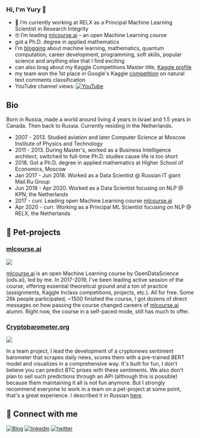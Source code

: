 ### Hi, I'm Yury 👋
- 🔭 I’m currently working at RELX as a Principal Machine Learning Scientist in Research Integrity
- 🤓 I’m leading [mlcourse.ai](https://mlcourse.ai) – an open Machine Learning course
- got a Ph.D. degree in applied mathematics
- I'm [blogging](https://yorko.github.io/) about machine learning, mathematics, quantum computation, career development, programming, soft skills, popular science and anything else that I find exciting
- can also brag about my Kaggle Competitions Master title, [Kaggle profile](https://www.kaggle.com/kashnitsky)
- my team won the 1st place in Google's Kaggle [competition](https://www.kaggle.com/competitions/google-quest-challenge) on natural text comments classification
- YouTube channel views: [![YouTube](https://img.shields.io/youtube/channel/views/UCgGADKKGalfwSNbpSyM5ryg?style=social)](https://www.youtube.com/channel/UCgGADKKGalfwSNbpSyM5ryg)

## Bio 

Born in Russia, made a world around living 4 years in Israel and 1.5 years in Canada. Then back to Russia. Currently residing in the Netherlands. 

- 2007 - 2013. Studied aviation and later Computer Science at Moscow Institute of Physics and Technology 
- 2011 - 2013. During Master's, worked as a Business Intelligence architect, switched to full-time Ph.D. studies cause life is too short 
- 2018\. Got a Ph.D. degree in applied mathematics at Higher School of Economics, Moscow
- Jan 2017 - Jun 2018. Worked as a Data Scientist @ Russian IT giant Mail.Ru Group 
- Jun 2018 - Apr 2020. Worked as a Data Scientist focusing on NLP @ KPN, the Netherlands
- 2017 - curr. Leading open Machine Learning course [mlcourse.ai](https://www.kaggle.com/kashnitsky/mlcourse)
- Apr 2020 - curr. Working as a Principal ML Scientist focusing on NLP @ RELX, the Netherlands


## 🐶 Pet-projects

### [mlcourse.ai](https://mlcourse.ai)

<img src="https://habrastorage.org/webt/ia/m9/zk/iam9zkyzqebnf_okxipihkgjwnw.jpeg" />

[mlcourse.ai](https://mlcourse.ai) is an open Machine Learning course by OpenDataScience (ods.ai), led by me. In 2017-2019, I've been leading active session of the course, offering essential theoretical ground and a ton of practice (assignments, Kaggle Inclass competitions, projects, etc.). All for free.  Some 26k people participated, ~1500 finished the course, I got dozens of direct messages on how passing the course changed careers of [mlcourse.ai](https://mlcourse.ai) alumni. Right now, the course in a self-paced mode, still has much to offer.  

### [Cryptobarometer.org](https://cryptobarometer.org/)

<img src="https://habrastorage.org/webt/fo/we/-_/fowe-_lvhbcwlju8aouzkelnwcy.png" />

In a team project, I lead the development of a cryptonews sentiment barometer that scrapes daily news, scores them with a pre-trained BERT model and visualizes in a comprehensive way. It's built for fun, I don't believe you can predict BTC prises with these sentiments. We also don't plan to sell such predictions through an API (although this is possible) because them maintaining it all is not fun anymore. But I strongly recommend everyone to work in a team on a pet-project at some point, that's a great experience. I described it in Russian [here](https://habr.com/ru/company/ods/blog/673376/).

## 🤝 Connect with me

[![Blog](https://img.shields.io/badge/yorko-blog-brightgreen)](https://yorko.github.io/) [![linkedin](https://img.shields.io/badge/linkedin%20-%230077B5.svg?&style=for-the-badge&logo=linkedin&logoColor=white)](https://www.linkedin.com/in/kashnitskiy/) [![twitter](https://img.shields.io/twitter/follow/ykashnitsky?style=social)](https://twitter.com/ykashnitsky) 

